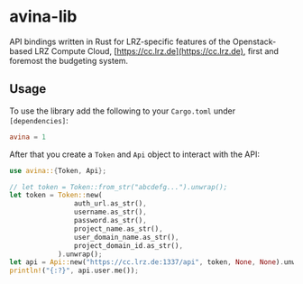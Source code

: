 # avina-lib
API bindings written in Rust for LRZ-specific features of
the Openstack-based LRZ Compute Cloud, [https://cc.lrz.de](https://cc.lrz.de), first and
foremost the budgeting system.

## Usage
To use the library add the following to your `Cargo.toml` under `[dependencies]`:
```toml
avina = 1
```
After that you create a `Token` and `Api` object to interact with the API:
```rust
use avina::{Token, Api};

// let token = Token::from_str("abcdefg...").unwrap();
let token = Token::new(
                auth_url.as_str(),
                username.as_str(),
                password.as_str(),
                project_name.as_str(),
                user_domain_name.as_str(),
                project_domain_id.as_str(),
            ).unwrap();
let api = Api::new("https://cc.lrz.de:1337/api", token, None, None).unwrap();
println!("{:?}", api.user.me());
```
